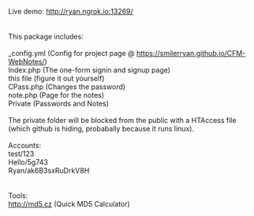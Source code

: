 Live demo: http://ryan.ngrok.io:13269/<br>
<br>
<br>
This package includes:<br>
<br>
_config.yml (Config for project page @ https://smilerryan.github.io/CFM-WebNotes/)<br>
Index.php (The one-form signin and signup page)<br>
this file (figure it out yourself)<br>
CPass.php (Changes the password)<br>
note.php  (Page for the notes)<br>
Private (Passwords and Notes)<br>
<br>
The private folder will be blocked from the public with a HTAccess file<br>
(which github is hiding, probabally because it runs linux).<br>
<br>
Accounts:<br>
test/123<br>
Hello/5g743<br>
Ryan/ak6B3sxRuDrkV8H<br>
<br>
<br>
Tools:<br>
http://md5.cz (Quick MD5 Calculator)<br>
